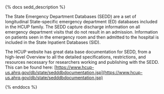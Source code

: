 {% docs sedd_description %}

The State Emergency Department Databases (SEDD) are a set of longitudinal State-specific emergency department (ED) databases included in the HCUP family. The SEDD capture discharge information on all emergency department visits that do not result in an admission. Information on patients seen in the emergency room and then admitted to the hospital is included in the State Inpatient Databases (SID).

The HCUP website has great data base documentation for SEDD, from a high-level Overview to all the detailed specifications, restrictions, and resources necessary for researchers working and publishing with the SEDD. This can be found here: [https://www.hcup-us.ahrq.gov/db/state/sedddbdocumentation.jsp](https://www.hcup-us.ahrq.gov/db/state/sedddbdocumentation.jsp)



{% enddocs %}
